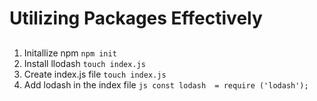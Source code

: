 # Utilizing Packages Effectively
## 
1. Initallize npm `npm init`
2. Install llodash `touch index.js`
3. Create index.js file `touch index.js`
4. Add lodash in the index file ```js const lodash  = require ('lodash');```